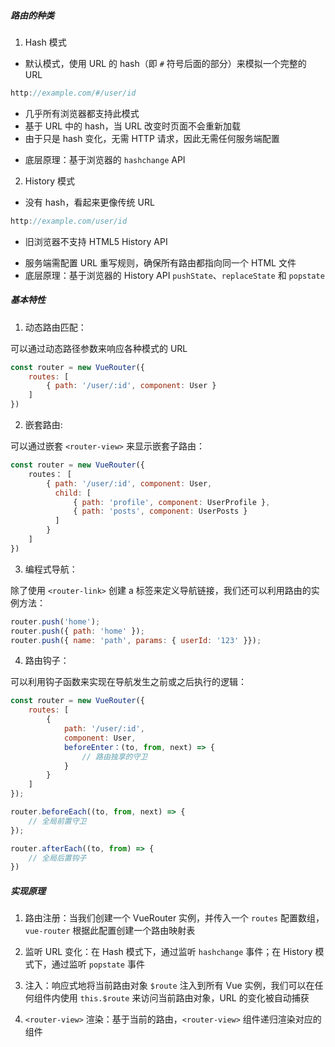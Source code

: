 ##### 路由的种类

1. Hash 模式

- 默认模式，使用 URL 的 hash（即 `#` 符号后面的部分）来模拟一个完整的 URL

```JavaScript
http://example.com/#/user/id
```

- 几乎所有浏览器都支持此模式
- 基于 URL 中的 hash，当 URL 改变时页面不会重新加载
- 由于只是 hash 变化，无需 HTTP 请求，因此无需任何服务端配置
* 底层原理：基于浏览器的 `hashchange` API

2. History 模式

* 没有 hash，看起来更像传统 URL

```JavaScript
http://example.com/user/id
```

* 旧浏览器不支持 HTML5 History API 
- 服务端需配置 URL 重写规则，确保所有路由都指向同一个 HTML 文件
- 底层原理：基于浏览器的 History API `pushState`、`replaceState` 和 `popstate`

##### 基本特性

1. 动态路由匹配：

可以通过动态路径参数来响应各种模式的 URL

```JavaScript
const router = new VueRouter({
	routes: [
		{ path: '/user/:id', component: User }
	]
})
```

2. 嵌套路由:

可以通过嵌套 `<router-view>` 来显示嵌套子路由：

```JavaScript
const router = new VueRouter({
	routes： [
		{ path: '/user/:id', component: User,
		  child: [
			  { path: 'profile', component: UserProfile },
			  { path: 'posts', component: UserPosts }
		  ]
		}
	]
})
```

3. 编程式导航：

除了使用 `<router-link>` 创建 a 标签来定义导航链接，我们还可以利用路由的实例方法：

```JavaScript
router.push('home');
router.push({ path: 'home' });
router.push({ name: 'path', params: { userId: '123' }});
```

4. 路由钩子：

可以利用钩子函数来实现在导航发生之前或之后执行的逻辑：

```JavaScript
const router = new VueRouter({
	routes: [
		{
			path: '/user/:id',
			component: User,
			beforeEnter：(to, from, next) => {
				// 路由独享的守卫
			}
		}
	]
});

router.beforeEach((to, from, next) => {
	// 全局前置守卫
});

router.afterEach((to, from) => {
	// 全局后置钩子
})
```

##### 实现原理

1. 路由注册：当我们创建一个 VueRouter 实例，并传入一个 `routes` 配置数组，`vue-router` 根据此配置创建一个路由映射表

2. 监听 URL 变化：在 Hash 模式下，通过监听 `hashchange` 事件；在 History 模式下，通过监听 `popstate` 事件

3. 注入：响应式地将当前路由对象 `$route` 注入到所有 Vue 实例，我们可以在任何组件内使用 `this.$route` 来访问当前路由对象，URL 的变化被自动捕获

4. `<router-view>` 渲染：基于当前的路由，`<router-view>` 组件递归渲染对应的组件

